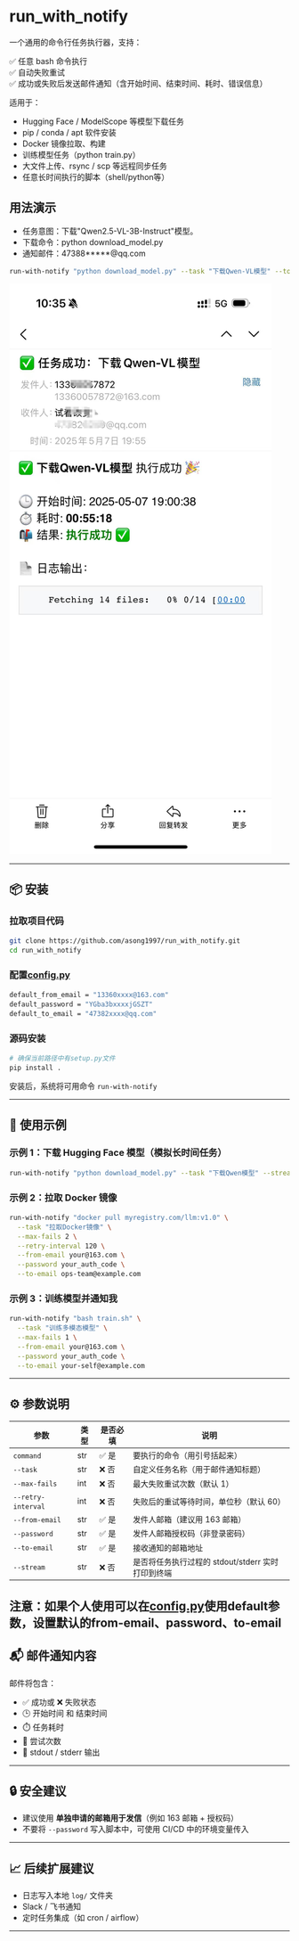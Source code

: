 # run_with_notify

一个通用的命令行任务执行器，支持：

✅ 任意 bash 命令执行  
✅ 自动失败重试  
✅ 成功或失败后发送邮件通知（含开始时间、结束时间、耗时、错误信息）

适用于：
- Hugging Face / ModelScope 等模型下载任务
- pip / conda / apt 软件安装
- Docker 镜像拉取、构建
- 训练模型任务（python train.py）
- 大文件上传、rsync / scp 等远程同步任务
- 任意长时间执行的脚本（shell/python等）


## 用法演示
- 任务意图：下载"Qwen2.5-VL-3B-Instruct"模型。
- 下载命令：python download_model.py
- 通知邮件：47388*****@qq.com

```bash
run-with-notify "python download_model.py" --task "下载Qwen-VL模型" --to-email "47388*****@qq.com"
```

![img.png](img/example.png)


---

## 📦 安装
### 拉取项目代码
```bash
git clone https://github.com/asong1997/run_with_notify.git
cd run_with_notify
```

### 配置[config.py](notifier/config.py)
```bash
default_from_email = "13360xxxx@163.com"
default_password = "YGba3bxxxxjGSZT"
default_to_email = "47382xxxx@qq.com"
```

### 源码安装
```bash
# 确保当前路径中有setup.py文件
pip install .
```

安装后，系统将可用命令 `run-with-notify`

---

## 🚀 使用示例

### 示例 1：下载 Hugging Face 模型（模拟长时间任务）
```bash
run-with-notify "python download_model.py" --task "下载Qwen模型" --stream
```

### 示例 2：拉取 Docker 镜像
```bash
run-with-notify "docker pull myregistry.com/llm:v1.0" \
  --task "拉取Docker镜像" \
  --max-fails 2 \
  --retry-interval 120 \
  --from-email your@163.com \
  --password your_auth_code \
  --to-email ops-team@example.com
```

### 示例 3：训练模型并通知我
```bash
run-with-notify "bash train.sh" \
  --task "训练多模态模型" \
  --max-fails 1 \
  --from-email your@163.com \
  --password your_auth_code \
  --to-email your-self@example.com
```

---

## ⚙️ 参数说明

| 参数 | 类型 | 是否必填 | 说明 |
|------|------|----------|------|
| `command` | str | ✅ 是 | 要执行的命令（用引号括起来） |
| `--task` | str | ❌ 否 | 自定义任务名称（用于邮件通知标题） |
| `--max-fails` | int | ❌ 否 | 最大失败重试次数（默认 1） |
| `--retry-interval` | int | ❌ 否 | 失败后的重试等待时间，单位秒（默认 60） |
| `--from-email` | str | ✅ 是 | 发件人邮箱（建议用 163 邮箱） |
| `--password` | str | ✅ 是 | 发件人邮箱授权码（非登录密码） |
| `--to-email` | str | ✅ 是 | 接收通知的邮箱地址 |
| `--stream` | str | ❌ 否 | 是否将任务执行过程的 stdout/stderr 实时打印到终端 |

注意：如果个人使用可以在[config.py](notifier/config.py)使用default参数，设置默认的from-email、password、to-email
---

## 📬 邮件通知内容

邮件将包含：
- ✅ 成功或 ❌ 失败状态
- 🕒 开始时间 和 结束时间
- ⏱️ 任务耗时
- 🔁 尝试次数
- 💬 stdout / stderr 输出

---

## 🔒 安全建议

- 建议使用 **单独申请的邮箱用于发信**（例如 163 邮箱 + 授权码）
- 不要将 `--password` 写入脚本中，可使用 CI/CD 中的环境变量传入

---

## 📈 后续扩展建议

- 日志写入本地 `log/` 文件夹
- Slack / 飞书通知
- 定时任务集成（如 cron / airflow）

---
